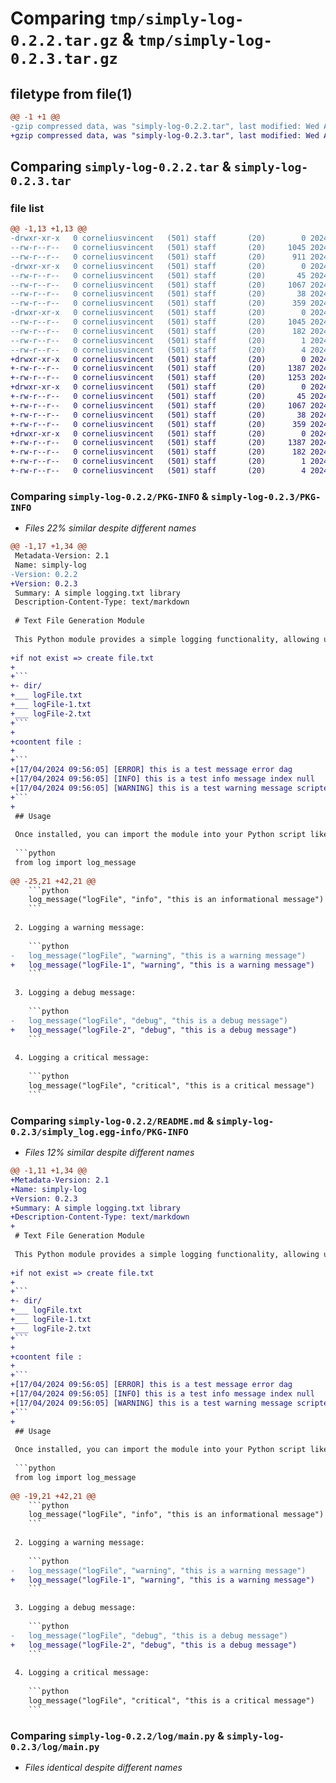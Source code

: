 # Comparing `tmp/simply-log-0.2.2.tar.gz` & `tmp/simply-log-0.2.3.tar.gz`

## filetype from file(1)

```diff
@@ -1 +1 @@
-gzip compressed data, was "simply-log-0.2.2.tar", last modified: Wed Apr 17 10:08:18 2024, max compression
+gzip compressed data, was "simply-log-0.2.3.tar", last modified: Wed Apr 17 10:14:57 2024, max compression
```

## Comparing `simply-log-0.2.2.tar` & `simply-log-0.2.3.tar`

### file list

```diff
@@ -1,13 +1,13 @@
-drwxr-xr-x   0 corneliusvincent   (501) staff       (20)        0 2024-04-17 10:08:18.781011 simply-log-0.2.2/
--rw-r--r--   0 corneliusvincent   (501) staff       (20)     1045 2024-04-17 10:08:18.780876 simply-log-0.2.2/PKG-INFO
--rw-r--r--   0 corneliusvincent   (501) staff       (20)      911 2024-04-17 10:02:09.000000 simply-log-0.2.2/README.md
-drwxr-xr-x   0 corneliusvincent   (501) staff       (20)        0 2024-04-17 10:08:18.779974 simply-log-0.2.2/log/
--rw-r--r--   0 corneliusvincent   (501) staff       (20)       45 2024-04-17 09:35:52.000000 simply-log-0.2.2/log/__init__.py
--rw-r--r--   0 corneliusvincent   (501) staff       (20)     1067 2024-04-17 08:42:59.000000 simply-log-0.2.2/log/main.py
--rw-r--r--   0 corneliusvincent   (501) staff       (20)       38 2024-04-17 10:08:18.781054 simply-log-0.2.2/setup.cfg
--rw-r--r--   0 corneliusvincent   (501) staff       (20)      359 2024-04-17 10:08:13.000000 simply-log-0.2.2/setup.py
-drwxr-xr-x   0 corneliusvincent   (501) staff       (20)        0 2024-04-17 10:08:18.780682 simply-log-0.2.2/simply_log.egg-info/
--rw-r--r--   0 corneliusvincent   (501) staff       (20)     1045 2024-04-17 10:08:18.000000 simply-log-0.2.2/simply_log.egg-info/PKG-INFO
--rw-r--r--   0 corneliusvincent   (501) staff       (20)      182 2024-04-17 10:08:18.000000 simply-log-0.2.2/simply_log.egg-info/SOURCES.txt
--rw-r--r--   0 corneliusvincent   (501) staff       (20)        1 2024-04-17 10:08:18.000000 simply-log-0.2.2/simply_log.egg-info/dependency_links.txt
--rw-r--r--   0 corneliusvincent   (501) staff       (20)        4 2024-04-17 10:08:18.000000 simply-log-0.2.2/simply_log.egg-info/top_level.txt
+drwxr-xr-x   0 corneliusvincent   (501) staff       (20)        0 2024-04-17 10:14:57.411185 simply-log-0.2.3/
+-rw-r--r--   0 corneliusvincent   (501) staff       (20)     1387 2024-04-17 10:14:57.411049 simply-log-0.2.3/PKG-INFO
+-rw-r--r--   0 corneliusvincent   (501) staff       (20)     1253 2024-04-17 10:14:48.000000 simply-log-0.2.3/README.md
+drwxr-xr-x   0 corneliusvincent   (501) staff       (20)        0 2024-04-17 10:14:57.410084 simply-log-0.2.3/log/
+-rw-r--r--   0 corneliusvincent   (501) staff       (20)       45 2024-04-17 09:35:52.000000 simply-log-0.2.3/log/__init__.py
+-rw-r--r--   0 corneliusvincent   (501) staff       (20)     1067 2024-04-17 08:42:59.000000 simply-log-0.2.3/log/main.py
+-rw-r--r--   0 corneliusvincent   (501) staff       (20)       38 2024-04-17 10:14:57.411230 simply-log-0.2.3/setup.cfg
+-rw-r--r--   0 corneliusvincent   (501) staff       (20)      359 2024-04-17 10:10:21.000000 simply-log-0.2.3/setup.py
+drwxr-xr-x   0 corneliusvincent   (501) staff       (20)        0 2024-04-17 10:14:57.410858 simply-log-0.2.3/simply_log.egg-info/
+-rw-r--r--   0 corneliusvincent   (501) staff       (20)     1387 2024-04-17 10:14:57.000000 simply-log-0.2.3/simply_log.egg-info/PKG-INFO
+-rw-r--r--   0 corneliusvincent   (501) staff       (20)      182 2024-04-17 10:14:57.000000 simply-log-0.2.3/simply_log.egg-info/SOURCES.txt
+-rw-r--r--   0 corneliusvincent   (501) staff       (20)        1 2024-04-17 10:14:57.000000 simply-log-0.2.3/simply_log.egg-info/dependency_links.txt
+-rw-r--r--   0 corneliusvincent   (501) staff       (20)        4 2024-04-17 10:14:57.000000 simply-log-0.2.3/simply_log.egg-info/top_level.txt
```

### Comparing `simply-log-0.2.2/PKG-INFO` & `simply-log-0.2.3/PKG-INFO`

 * *Files 22% similar despite different names*

```diff
@@ -1,17 +1,34 @@
 Metadata-Version: 2.1
 Name: simply-log
-Version: 0.2.2
+Version: 0.2.3
 Summary: A simple logging.txt library 
 Description-Content-Type: text/markdown
 
 # Text File Generation Module
 
 This Python module provides a simple logging functionality, allowing users to generate text log files.
 
+if not exist => create file.txt
+
+```
+- dir/
+___ logFile.txt
+___ logFile-1.txt
+___ logFile-2.txt
+```
+
+coontent file :
+
+```
+[17/04/2024 09:56:05] [ERROR] this is a test message error dag
+[17/04/2024 09:56:05] [INFO] this is a test info message index null
+[17/04/2024 09:56:05] [WARNING] this is a test warning message scripte.py break
+```
+
 ## Usage
 
 Once installed, you can import the module into your Python script like this:
 
 ```python
 from log import log_message
 
@@ -25,21 +42,21 @@
    ```python
    log_message("logFile", "info", "this is an informational message")
    ```
 
 2. Logging a warning message:
 
    ```python
-   log_message("logFile", "warning", "this is a warning message")
+   log_message("logFile-1", "warning", "this is a warning message")
    ```
 
 3. Logging a debug message:
 
    ```python
-   log_message("logFile", "debug", "this is a debug message")
+   log_message("logFile-2", "debug", "this is a debug message")
    ```
 
 4. Logging a critical message:
 
    ```python
    log_message("logFile", "critical", "this is a critical message")
    ```
```

### Comparing `simply-log-0.2.2/README.md` & `simply-log-0.2.3/simply_log.egg-info/PKG-INFO`

 * *Files 12% similar despite different names*

```diff
@@ -1,11 +1,34 @@
+Metadata-Version: 2.1
+Name: simply-log
+Version: 0.2.3
+Summary: A simple logging.txt library 
+Description-Content-Type: text/markdown
+
 # Text File Generation Module
 
 This Python module provides a simple logging functionality, allowing users to generate text log files.
 
+if not exist => create file.txt
+
+```
+- dir/
+___ logFile.txt
+___ logFile-1.txt
+___ logFile-2.txt
+```
+
+coontent file :
+
+```
+[17/04/2024 09:56:05] [ERROR] this is a test message error dag
+[17/04/2024 09:56:05] [INFO] this is a test info message index null
+[17/04/2024 09:56:05] [WARNING] this is a test warning message scripte.py break
+```
+
 ## Usage
 
 Once installed, you can import the module into your Python script like this:
 
 ```python
 from log import log_message
 
@@ -19,21 +42,21 @@
    ```python
    log_message("logFile", "info", "this is an informational message")
    ```
 
 2. Logging a warning message:
 
    ```python
-   log_message("logFile", "warning", "this is a warning message")
+   log_message("logFile-1", "warning", "this is a warning message")
    ```
 
 3. Logging a debug message:
 
    ```python
-   log_message("logFile", "debug", "this is a debug message")
+   log_message("logFile-2", "debug", "this is a debug message")
    ```
 
 4. Logging a critical message:
 
    ```python
    log_message("logFile", "critical", "this is a critical message")
    ```
```

### Comparing `simply-log-0.2.2/log/main.py` & `simply-log-0.2.3/log/main.py`

 * *Files identical despite different names*

